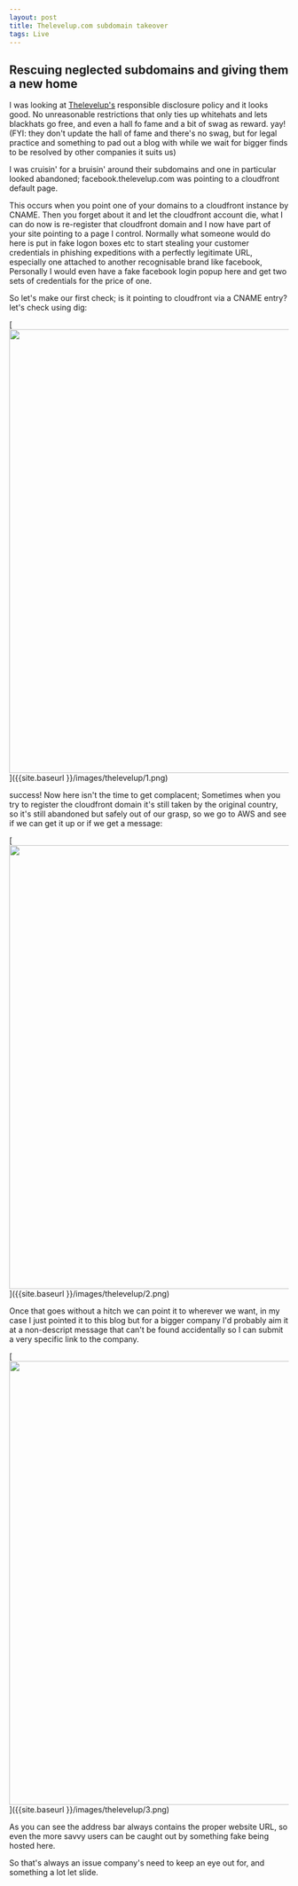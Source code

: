 ```yaml
---
layout: post
title: Thelevelup.com subdomain takeover
tags: Live
---
```

## Rescuing neglected subdomains and giving them a new home

I was looking at  [Thelevelup's](https://www.thelevelup.com/security-response) responsible disclosure policy and it looks good. No unreasonable restrictions that only ties up whitehats and lets blackhats go free, and even a hall fo fame and a bit of swag as reward. yay! (FYI: they don't update the hall of fame and there's no swag, but for legal practice and something to pad out a blog with while we wait for bigger finds to be resolved by other companies it suits us)

I was cruisin' for a bruisin' around their subdomains and one in particular looked abandoned; facebook.thelevelup.com was pointing to a cloudfront default page.

This occurs when you point one of your domains to a cloudfront instance by CNAME. Then you forget about it and let the cloudfront account die, what I can do now is re-register that cloudfront domain and I now have part of your site pointing to a page I control. Normally what someone would do here is put in fake logon boxes etc to start stealing your customer credentials in phishing expeditions with a perfectly legitimate URL, especially one attached to another recognisable brand like facebook, Personally I would even have a fake facebook login popup here and get two sets of credentials for the price of one.

So let's make our first check; is it pointing to cloudfront via a CNAME entry? let's check using dig:

[<img src="{{ site.baseurl }}/images/thelevelup/1.png"
 style="width: 800px;"/>]({{site.baseurl }}/images/thelevelup/1.png)

success! Now here isn't the time to get complacent; Sometimes when you try to register the cloudfront domain it's still taken by the original country, so it's still abandoned but safely out of our grasp, so we go to AWS and see if we can get it up or if we get a message:

[<img src="{{ site.baseurl }}/images/thelevelup/2.png"
  style="width: 800px;"/>]({{site.baseurl }}/images/thelevelup/2.png)

Once that goes without a hitch we can point it to wherever we want, in my case I just pointed it to this blog but for a bigger company I'd probably aim it at a non-descript message that can't be found accidentally so I can submit a very specific link to the company.

[<img src="{{ site.baseurl }}/images/thelevelup/3.png"
   style="width: 800px;"/>]({{site.baseurl }}/images/thelevelup/3.png)

As you can see the address bar always contains the proper website URL, so even the more savvy users can be caught out by something fake being hosted here.

So that's always an issue company's need to keep an eye out for, and something a lot let slide.
